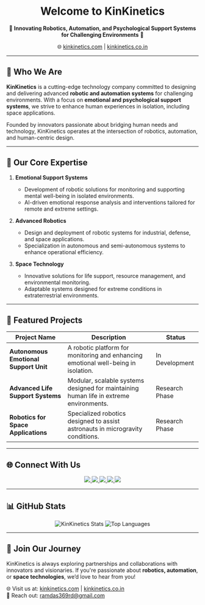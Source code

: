 <h1 align="center">
  <strong>Welcome to KinKinetics</strong>
</h1>

<p align="center">
  🌌 <strong>Innovating Robotics, Automation, and Psychological Support Systems for Challenging Environments</strong> 🌌  
</p>

<p align="center">
  🌐 <a href="https://www.kinkinetics.com">kinkinetics.com</a> | <a href="https://www.kinkinetics.co.in">kinkinetics.co.in</a>  
</p>

---

## 🧠 **Who We Are**

**KinKinetics** is a cutting-edge technology company committed to designing and delivering advanced **robotic and automation systems** for challenging environments. With a focus on **emotional and psychological support systems**, we strive to enhance human experiences in isolation, including space applications.

Founded by innovators passionate about bridging human needs and technology, KinKinetics operates at the intersection of robotics, automation, and human-centric design.

---

## 🎯 **Our Core Expertise**

1. **Emotional Support Systems**
   - Development of robotic solutions for monitoring and supporting mental well-being in isolated environments.
   - AI-driven emotional response analysis and interventions tailored for remote and extreme settings.

2. **Advanced Robotics**
   - Design and deployment of robotic systems for industrial, defense, and space applications.
   - Specialization in autonomous and semi-autonomous systems to enhance operational efficiency.

3. **Space Technology**
   - Innovative solutions for life support, resource management, and environmental monitoring.
   - Adaptable systems designed for extreme conditions in extraterrestrial environments.

---

## 🚀 **Featured Projects**

| **Project Name**                         | **Description**                                                                                     | **Status**           |
|------------------------------------------|-----------------------------------------------------------------------------------------------------|----------------------|
| **Autonomous Emotional Support Unit**    | A robotic platform for monitoring and enhancing emotional well-being in isolation.                  | In Development       |
| **Advanced Life Support Systems**        | Modular, scalable systems designed for maintaining human life in extreme environments.              | Research Phase       |
| **Robotics for Space Applications**      | Specialized robotics designed to assist astronauts in microgravity conditions.                      | Research Phase       |


---


## 🌐 **Connect With Us**

<p align="center">
  <a href="https://linkedin.com/in/ramdas369">
    <img src="https://img.shields.io/badge/LinkedIn-%230077B5.svg?style=for-the-badge&logo=linkedin&logoColor=white" />
  </a>
  <a href="mailto:ramdas@kinkinetics.com">
    <img src="https://img.shields.io/badge/Email-D14836?style=for-the-badge&logo=gmail&logoColor=white" />
  </a>
  <a href="https://www.instagram.com/kinkinetics">
    <img src="https://img.shields.io/badge/Instagram-%23E4405F.svg?style=for-the-badge&logo=instagram&logoColor=white" />
  </a>
  <a href="https://x.com/RRajan59457">
    <img src="https://img.shields.io/badge/Twitter-%231DA1F2.svg?style=for-the-badge&logo=twitter&logoColor=white" />
  </a>
  <a href="https://www.youtube.com/@KavyaMuraliParthasarathy">
    <img src="https://img.shields.io/badge/YouTube-%23FF0000.svg?style=for-the-badge&logo=youtube&logoColor=white" />
  </a>
</p>

---


## 📊 **GitHub Stats**

<p align="center">
  <img src="https://github-readme-stats.vercel.app/api?username=ramdaskinkinetics&show_icons=true&theme=dark" alt="KinKinetics Stats" />
  <img src="https://github-readme-stats.vercel.app/api/top-langs/?username=ramdaskinkinetics&layout=compact&theme=dark" alt="Top Languages" />
</p>

---

## 📢 **Join Our Journey**

KinKinetics is always exploring partnerships and collaborations with innovators and visionaries. If you're passionate about **robotics, automation**, or **space technologies**, we’d love to hear from you!

🌐 Visit us at: [kinkinetics.com](https://www.kinkinetics.com) | [kinkinetics.co.in](https://www.kinkinetics.co.in)  
📧 Reach out: [ramdas369rd@gmail.com](mailto:ramdas@kinkinetics.com)  
